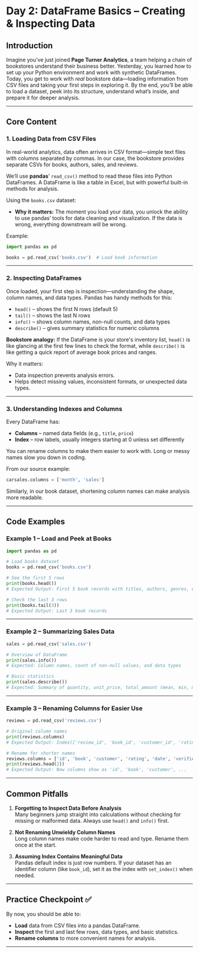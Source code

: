 # Day 2: DataFrame Basics – Creating & Inspecting Data

## Introduction

Imagine you’ve just joined **Page Turner Analytics**, a team helping a chain of bookstores understand their business better. Yesterday, you learned how to set up your Python environment and work with synthetic DataFrames. Today, you get to work with *real* bookstore data—loading information from CSV files and taking your first steps in exploring it. By the end, you’ll be able to load a dataset, peek into its structure, understand what’s inside, and prepare it for deeper analysis.

---

## Core Content

### 1. Loading Data from CSV Files

In real-world analytics, data often arrives in CSV format—simple text files with columns separated by commas. In our case, the bookstore provides separate CSVs for books, authors, sales, and reviews.

We’ll use **pandas**’ `read_csv()` method to read these files into Python DataFrames. A DataFrame is like a table in Excel, but with powerful built-in methods for analysis.

Using the `books.csv` dataset:
- **Why it matters:** The moment you load your data, you unlock the ability to use pandas’ tools for data cleaning and visualization. If the data is wrong, everything downstream will be wrong.

Example:
```python
import pandas as pd

books = pd.read_csv('books.csv')  # Load book information
```

---

### 2. Inspecting DataFrames

Once loaded, your first step is inspection—understanding the shape, column names, and data types. Pandas has handy methods for this:

- `head()` – shows the first N rows (default 5)  
- `tail()` – shows the last N rows  
- `info()` – shows column names, non-null counts, and data types  
- `describe()` – gives summary statistics for numeric columns

**Bookstore analogy:** If the DataFrame is your store's inventory list, `head()` is like glancing at the first few lines to check the format, while `describe()` is like getting a quick report of average book prices and ranges.

Why it matters:
- Data inspection prevents analysis errors.
- Helps detect missing values, inconsistent formats, or unexpected data types.

---

### 3. Understanding Indexes and Columns

Every DataFrame has:
- **Columns** – named data fields (e.g., `title`, `price`)
- **Index** – row labels, usually integers starting at 0 unless set differently

You can rename columns to make them easier to work with. Long or messy names slow you down in coding.

From our source example:
```python
carsales.columns = ['month', 'sales']
```
Similarly, in our book dataset, shortening column names can make analysis more readable.

---

## Code Examples

### Example 1 – Load and Peek at Books
```python
import pandas as pd

# Load books dataset
books = pd.read_csv('books.csv')

# See the first 5 rows
print(books.head())
# Expected Output: First 5 book records with titles, authors, genres, etc.

# Check the last 3 rows
print(books.tail(3))
# Expected Output: Last 3 book records
```

---

### Example 2 – Summarizing Sales Data
```python
sales = pd.read_csv('sales.csv')

# Overview of DataFrame
print(sales.info())
# Expected: Column names, count of non-null values, and data types

# Basic statistics
print(sales.describe())
# Expected: Summary of quantity, unit_price, total_amount (mean, min, max)
```

---

### Example 3 – Renaming Columns for Easier Use
```python
reviews = pd.read_csv('reviews.csv')

# Original column names
print(reviews.columns)
# Expected Output: Index(['review_id', 'book_id', 'customer_id', 'rating', 'review_date', 'verified_purchase'], dtype='object')

# Rename for shorter names
reviews.columns = ['id', 'book', 'customer', 'rating', 'date', 'verified']
print(reviews.head(2))
# Expected Output: Now columns show as 'id', 'book', 'customer', ...
```

---

## Common Pitfalls

1. **Forgetting to Inspect Data Before Analysis**  
   Many beginners jump straight into calculations without checking for missing or malformed data. Always use `head()` and `info()` first.

2. **Not Renaming Unwieldy Column Names**  
   Long column names make code harder to read and type. Rename them once at the start.

3. **Assuming Index Contains Meaningful Data**  
   Pandas default index is just row numbers. If your dataset has an identifier column (like `book_id`), set it as the index with `set_index()` when needed.

---

## Practice Checkpoint ✅

By now, you should be able to:

- **Load** data from CSV files into a pandas DataFrame.  
- **Inspect** the first and last few rows, data types, and basic statistics.  
- **Rename columns** to more convenient names for analysis.

---